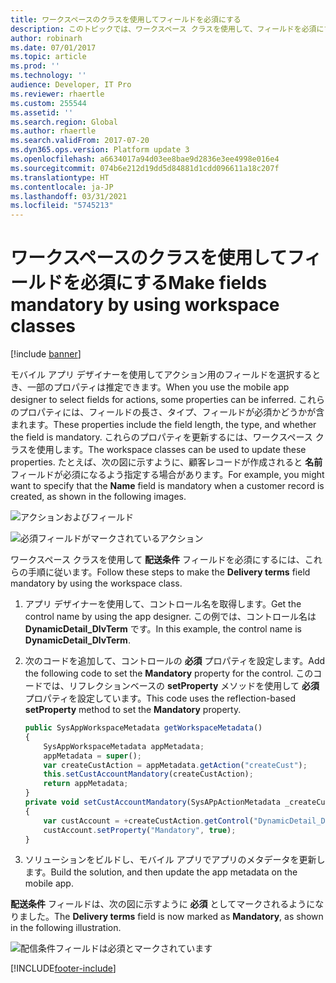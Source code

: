 ```yaml
---
title: ワークスペースのクラスを使用してフィールドを必須にする
description: このトピックでは、ワークスペース クラスを使用して、フィールドを必須にする方法について説明します。
author: robinarh
ms.date: 07/01/2017
ms.topic: article
ms.prod: ''
ms.technology: ''
audience: Developer, IT Pro
ms.reviewer: rhaertle
ms.custom: 255544
ms.assetid: ''
ms.search.region: Global
ms.author: rhaertle
ms.search.validFrom: 2017-07-20
ms.dyn365.ops.version: Platform update 3
ms.openlocfilehash: a6634017a94d03ee8bae9d2836e3ee4998e016e4
ms.sourcegitcommit: 074b6e212d19dd5d84881d1cdd096611a18c207f
ms.translationtype: HT
ms.contentlocale: ja-JP
ms.lasthandoff: 03/31/2021
ms.locfileid: "5745213"
---
```

# <a name="make-fields-mandatory-by-using-workspace-classes"></a><span data-ttu-id="2d33e-103">ワークスペースのクラスを使用してフィールドを必須にする</span><span class="sxs-lookup"><span data-stu-id="2d33e-103">Make fields mandatory by using workspace classes</span></span>

[!include [banner](../../../includes/banner.md)]

<span data-ttu-id="2d33e-104">モバイル アプリ デザイナーを使用してアクション用のフィールドを選択するとき、一部のプロパティは推定できます。</span><span class="sxs-lookup"><span data-stu-id="2d33e-104">When you use the mobile app designer to select fields for actions, some properties can be inferred.</span></span> <span data-ttu-id="2d33e-105">これらのプロパティには、フィールドの長さ、タイプ、フィールドが必須かどうかが含まれます。</span><span class="sxs-lookup"><span data-stu-id="2d33e-105">These properties include the field length, the type, and whether the field is mandatory.</span></span> <span data-ttu-id="2d33e-106">これらのプロパティを更新するには、ワークスペース クラスを使用します。</span><span class="sxs-lookup"><span data-stu-id="2d33e-106">The workspace classes can be used to update these properties.</span></span> <span data-ttu-id="2d33e-107">たとえば、次の図に示すように、顧客レコードが作成されると **名前** フィールドが必須になるよう指定する場合があります。</span><span class="sxs-lookup"><span data-stu-id="2d33e-107">For example, you might want to specify that the **Name** field is mandatory when a customer record is created, as shown in the following images.</span></span>

![アクションおよびフィールド](media/workspace-api/MarkFieldAsMandatoryDesigner.png)

![必須フィールドがマークされているアクション](media/workspace-api/MarkFieldAsMandatoryAction.png)

<span data-ttu-id="2d33e-110">ワークスペース クラスを使用して **配送条件** フィールドを必須にするには、これらの手順に従います。</span><span class="sxs-lookup"><span data-stu-id="2d33e-110">Follow these steps to make the **Delivery terms** field mandatory by using the workspace class.</span></span>

1. <span data-ttu-id="2d33e-111">アプリ デザイナーを使用して、コントロール名を取得します。</span><span class="sxs-lookup"><span data-stu-id="2d33e-111">Get the control name by using the app designer.</span></span> <span data-ttu-id="2d33e-112">この例では、コントロール名は **DynamicDetail_DlvTerm** です。</span><span class="sxs-lookup"><span data-stu-id="2d33e-112">In this example, the control name is **DynamicDetail_DlvTerm**.</span></span>
2. <span data-ttu-id="2d33e-113">次のコードを追加して、コントロールの **必須** プロパティを設定します。</span><span class="sxs-lookup"><span data-stu-id="2d33e-113">Add the following code to set the **Mandatory** property for the control.</span></span> <span data-ttu-id="2d33e-114">このコードでは、リフレクションベースの **setProperty** メソッドを使用して **必須** プロパティを設定しています。</span><span class="sxs-lookup"><span data-stu-id="2d33e-114">This code uses the reflection-based **setProperty** method to set the **Mandatory** property.</span></span>

    ```javascript
    public SysAppWorkspaceMetadata getWorkspaceMetadata()
    {
        SysAppWorkspaceMetadata appMetadata;
        appMetadata = super();
        var createCustAction = appMetadata.getAction("createCust");
        this.setCustAccountMandatory(createCustAction);
        return appMetadata;
    }
    private void setCustAccountMandatory(SysAPpActionMetadata _createCustAction)
    {
        var custAccount = +createCustAction.getControl("DynamicDetail_DlvTerm");
        custAccount.setProperty("Mandatory", true);
    }
    ```

3. <span data-ttu-id="2d33e-115">ソリューションをビルドし、モバイル アプリでアプリのメタデータを更新します。</span><span class="sxs-lookup"><span data-stu-id="2d33e-115">Build the solution, and then update the app metadata on the mobile app.</span></span>

<span data-ttu-id="2d33e-116">**配送条件** フィールドは、次の図に示すように **必須** としてマークされるようになりました。</span><span class="sxs-lookup"><span data-stu-id="2d33e-116">The **Delivery terms** field is now marked as **Mandatory**, as shown in the following illustration.</span></span>

![配信条件フィールドは必須とマークされています](media/workspace-api/MarkFieldAsMandatoryFinal.png)


[!INCLUDE[footer-include](../../../../../includes/footer-banner.md)]